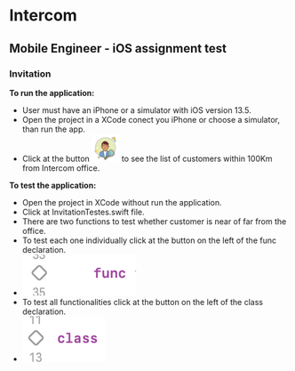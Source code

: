 # Intercom
## Mobile Engineer - iOS assignment test

### Invitation

**To run the application:**

- User must have an iPhone or a simulator with iOS version 13.5.
- Open the project in a XCode conect you iPhone or choose a simulator, than run the app.
- Click at the button  ![](images/find_customer.png) to see the list of customers within 100Km from Intercom office.

**To test the application:**

- Open the project in XCode without run the application.
- Click at InvitationTestes.swift file.
- There are two functions to test whether customer is near of far from the office.
- To test each one individually click at the button on the left of the func declaration. 
- ![](images/button_func.png)
- To test all functionalities click at the button on the left of the class declaration. 
- ![](images/button_class.png)
